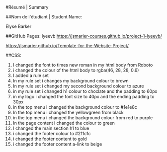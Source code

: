 #Résumé | Summary

##Nom de l'étudiant | Student Name:

Elyse Barker

##GitHub Pages:
lyeevb
https://jsmarier-courses.github.io/project-1-lyeevb/ 

https://jsmarier.github.io/Template-for-the-Website-Project/

##CSS:

1. I changed the font to times new roman in my html body  from Roboto
2. i changed the colour of the html body to rgba(46, 28, 28, 0.6)
3. I added a rule set
4. In my rule set i changes my background colour to brown 
5. In my rule set i changed my second background colour to azure 
6. in my rule set i changed  h1 colour to choclate  and the padding to 60px
7. in my logo i changed the font size to 40px and the ending padding to 30px
8. in the top menu i changed the background colour to #1e1e8c
9. In the top menu i changed the yellowgreen  from black 
10. in the top menu i changed the background colour from red to purple
11. In the page content i changed the colour to green 
12. I changed the main section h1 to blue
13. i changed the footer colour to #211c1c
14. i changed the footer content to gold 
15. i changed the footer content a-link to beige  
